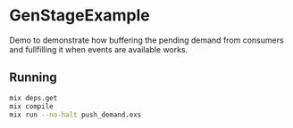 # GenStageExample

Demo to demonstrate how buffering the pending demand from consumers and fullfilling it when events are available works.

## Running

```sh
mix deps.get
mix compile
mix run --no-halt push_demand.exs
```
